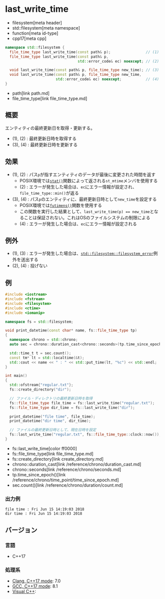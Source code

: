 # last_write_time
* filesystem[meta header]
* std::filesystem[meta namespace]
* function[meta id-type]
* cpp17[meta cpp]

```cpp
namespace std::filesystem {
  file_time_type last_write_time(const path& p);                // (1)
  file_time_type last_write_time(const path& p,
                                 std::error_code& ec) noexcept; // (2)

  void last_write_time(const path& p, file_time_type new_time); // (3)
  void last_write_time(const path& p, file_time_type new_time,
                       std::error_code& ec) noexcept;           // (4)
}
```
* path[link path.md]
* file_time_type[link file_time_type.md]

## 概要
エンティティの最終更新日を取得・更新する。

- (1), (2) : 最終更新日時を取得する
- (3), (4) : 最終更新日時を更新する


## 効果
- (1), (2) : パス`p`が指すエンティティのデータが最後に変更された時間を返す
    - POSIX環境では[`stat()`](https://linuxjm.osdn.jp/html/LDP_man-pages/man2/stat.2.html)関数によって返される`st_mtime`メンバを使用する
    - (2) : エラーが発生した場合は、`ec`にエラー情報が設定され、`file_time_type::min()`が返る
- (3), (4) : パス`p`のエンティティに、最終更新日時として`new_time`を設定する
    - POSIX環境では[`futimens()`](https://linuxjm.osdn.jp/html/LDP_man-pages/man2/utimensat.2.html)関数を使用する
    - この関数を実行した結果として、`last_write_time(p) == new_time`となることは保証されない。これはOSのファイルシステムの制限による
    - (4) : エラーが発生した場合は、`ec`にエラー情報が設定される


## 例外
- (1), (3) : エラーが発生した場合は、[`std::filesystem::filesystem_error`](filesystem_error.md)例外を送出する
- (2), (4) : 投げない


## 例
```cpp example
#include <iostream>
#include <fstream>
#include <filesystem>
#include <ctime>
#include <iomanip>

namespace fs = std::filesystem;

void print_datetime(const char* name, fs::file_time_type tp)
{
  namespace chrono = std::chrono;
  auto sec = chrono::duration_cast<chrono::seconds>(tp.time_since_epoch());

  std::time_t t = sec.count();
  const tm* lt = std::localtime(&t);
  std::cout << name << " : " << std::put_time(lt, "%c") << std::endl;
}

int main()
{
  std::ofstream{"regular.txt"};
  fs::create_directory("dir");

  // ファイル・ディレクトリの最終更新日時を取得
  fs::file_time_type file_time = fs::last_write_time("regular.txt");
  fs::file_time_type dir_time = fs::last_write_time("dir");

  print_datetime("file time", file_time);
  print_datetime("dir time", dir_time);

  // ファイルの最終更新日時として、現在日時を設定
  fs::last_write_time("regular.txt", fs::file_time_type::clock::now());
}
```
* fs::last_write_time[color ff0000]
* fs::file_time_type[link file_time_type.md]
* fs::create_directory[link create_directory.md]
* chrono::duration_cast[link /reference/chrono/duration_cast.md]
* chrono::seconds[link /reference/chrono/seconds.md]
* tp.time_since_epoch()[link /reference/chrono/time_point/time_since_epoch.md]
* sec.count()[link /reference/chrono/duration/count.md]

### 出力例
```
file time : Fri Jun 15 14:19:03 2018
dir time : Fri Jun 15 14:19:03 2018
```

## バージョン
### 言語
- C++17

### 処理系
- [Clang, C++17 mode](/implementation.md#clang): 7.0
- [GCC, C++17 mode](/implementation.md#gcc): 8.1
- [Visual C++](/implementation.md#visual_cpp):
